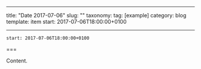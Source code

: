 
---
title: "Date 2017-07-06"
slug: ""
taxonomy:
tag: [example]
category: blog
template: item
start: 2017-07-06T18:00:00+0100

---

``start: 2017-07-06T18:00:00+0100``

===

Content.
